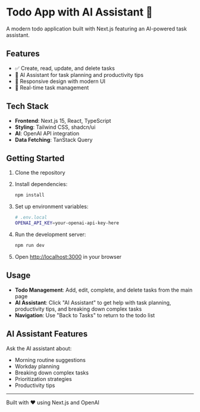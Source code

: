# Todo App with AI Assistant 🤖

A modern todo application built with Next.js featuring an AI-powered task assistant.

## Features

- ✅ Create, read, update, and delete tasks
- 🤖 AI Assistant for task planning and productivity tips
- 📱 Responsive design with modern UI
- 🔄 Real-time task management

## Tech Stack

- **Frontend**: Next.js 15, React, TypeScript
- **Styling**: Tailwind CSS, shadcn/ui
- **AI**: OpenAI API integration
- **Data Fetching**: TanStack Query

## Getting Started

1. Clone the repository
2. Install dependencies:
   ```bash
   npm install
   ```

3. Set up environment variables:
   ```bash
   # .env.local
   OPENAI_API_KEY=your-openai-api-key-here
   ```

4. Run the development server:
   ```bash
   npm run dev
   ```

5. Open [http://localhost:3000](http://localhost:3000) in your browser

## Usage

- **Todo Management**: Add, edit, complete, and delete tasks from the main page
- **AI Assistant**: Click "AI Assistant" to get help with task planning, productivity tips, and breaking down complex tasks
- **Navigation**: Use "Back to Tasks" to return to the todo list

## AI Assistant Features

Ask the AI assistant about:
- Morning routine suggestions
- Workday planning
- Breaking down complex tasks
- Prioritization strategies
- Productivity tips

---

Built with ❤️ using Next.js and OpenAI